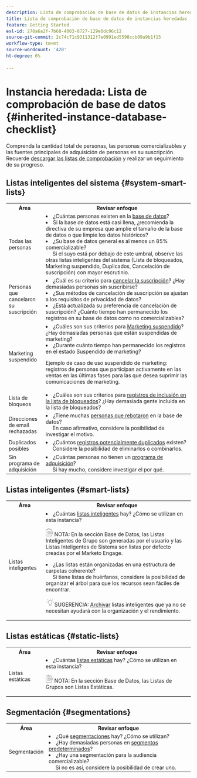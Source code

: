 ```yaml
---
description: Lista de comprobación de base de datos de instancias heredadas - Documentos de Marketo - Documentación del producto
title: Lista de comprobación de base de datos de instancias heredadas
feature: Getting Started
exl-id: 278a6a2f-7b68-4003-8727-129e0dc96c12
source-git-commit: 2c74c71c9311312f7e0991ed5598ccb09a9b1f15
workflow-type: tm+mt
source-wordcount: '420'
ht-degree: 6%

---
```


# Instancia heredada: Lista de comprobación de base de datos {#inherited-instance-database-checklist}

Comprenda la cantidad total de personas, las personas comercializables y las fuentes principales de adquisición de personas en su suscripción. Recuerde [descargar las listas de comprobación](/help/marketo/getting-started/inheriting-a-marketo-engage-instance/assets/adobe-marketo-engage-inherited-instance-admin-checklist.xlsx) y realizar un seguimiento de su progreso.

## Listas inteligentes del sistema {#system-smart-lists}

<table style="table-layout:auto"> 
 <tbody> 
  <tr> 
   <th style="width:20%">Área</th> 
   <th>Revisar enfoque</th>
  </tr> 
  <tr> 
   <td>Todas las personas</td> 
   <td><li>¿Cuántas personas existen en la <a href="/help/marketo/product-docs/core-marketo-concepts/smart-lists-and-static-lists/managing-people-in-smart-lists/database-dashboard.md" target="_blank">base de datos</a>?</li>
<li>Si la base de datos está casi llena, ¿recomienda la directiva de su empresa que amplíe el tamaño de la base de datos o que limpie los datos históricos?</li>
<li>¿Su base de datos general es al menos un 85% comercializable? 
<br/>     Si el suyo está por debajo de este umbral, observe las otras listas inteligentes del sistema (Lista de bloqueados, Marketing suspendido, Duplicados, Cancelación de suscripción) con mayor escrutinio.</li></td>
  </tr>
  <tr> 
   <td>Personas que cancelaron su suscripción</td> 
   <td><li>¿Cuál es su criterio para <a href="/help/marketo/product-docs/email-marketing/deliverability/understanding-unsubscribe.md#marketing-suspended" target="_blank">cancelar la suscripción</a>? ¿Hay demasiadas personas sin suscribirse?</li>
<li>¿Sus métodos de cancelación de suscripción se ajustan a los requisitos de privacidad de datos?</li>
<li>¿Está actualizada su preferencia de cancelación de suscripción? ¿Cuánto tiempo han permanecido los registros en su base de datos como no comercializables?</li></td>
  </tr>
  <tr> 
   <td>Marketing suspendido</td> 
   <td><li>¿Cuáles son sus criterios para <a href="/help/marketo/product-docs/email-marketing/deliverability/durable-unsubscribe.md#marketing-suspended" target="_blank">Marketing suspendido</a>? ¿Hay demasiadas personas que están suspendidas de marketing?</li>
<li>¿Durante cuánto tiempo han permanecido los registros en el estado Suspendido de marketing?</li>
<p>Ejemplo de caso de uso suspendido de marketing: registros de personas que participan activamente en las ventas en las últimas fases para las que desea suprimir las comunicaciones de marketing.</td>
  </tr>
   <tr> 
   <td>Lista de bloqueos</td> 
   <td><li>¿Cuáles son sus criterios para <a href="/help/marketo/product-docs/core-marketo-concepts/smart-lists-and-static-lists/managing-people-in-smart-lists/add-person-to-blocklist.md" target="_blank">registros de inclusión en la lista de bloqueados</a>? ¿Hay demasiada gente incluida en la lista de bloqueados?</li></td>
  </tr>
  <tr> 
   <td>Direcciones de email rechazadas</td> 
   <td><li>¿Tiene muchas <a href="/help/marketo/product-docs/email-marketing/deliverability/hard-and-soft-bounces-in-email.md" target="_blank">personas que rebotaron</a> en la base de datos?
   <br/>     En caso afirmativo, considere la posibilidad de investigar el motivo.</li></td></li></td>
  </tr>
  <tr> 
   <td>Duplicados posibles</td> 
   <td><li>¿Cuántos <a href="/help/marketo/product-docs/core-marketo-concepts/smart-lists-and-static-lists/managing-people-in-smart-lists/find-and-merge-duplicate-people.md" target="_blank">registros potencialmente duplicados</a> existen?
   <br/>     Considere la posibilidad de eliminarlos o combinarlos.</li></td>
  </tr>
   <tr> 
   <td>Sin programa de adquisición</td> 
   <td><li>¿Cuántas personas no tienen un <a href="/help/marketo/product-docs/core-marketo-concepts/programs/creating-programs/understanding-program-membership.md#acquisition-program" target="_blank">programa de adquisición</a>?
   <br/>     Si hay mucho, considere investigar el por qué.</li></td>
  </tr>
 </tbody> 
</table>

## Listas inteligentes {#smart-lists}

<table style="table-layout:auto"> 
 <tbody> 
  <tr> 
   <th style="width:20%">Área</th> 
   <th>Revisar enfoque</th>
  </tr> 
  <tr> 
   <td>Listas inteligentes</td> 
   <td><li>¿Cuántas <a href="/help/marketo/product-docs/core-marketo-concepts/smart-lists-and-static-lists/understanding-smart-lists.md" target="_blank">listas inteligentes</a> hay? ¿Cómo se utilizan en esta instancia?</li>
   <p><img src="assets/note-icon.png" alt="icono de nota"> NOTA: En la sección Base de Datos, las Listas Inteligentes de Grupo son generadas por el usuario y las Listas Inteligentes de Sistema son listas por defecto creadas por el Marketo Engage.
<li>¿Las listas están organizadas en una estructura de carpetas coherente? 
<br/>     Si tiene listas de huérfanos, considere la posibilidad de organizar el árbol para que los recursos sean fáciles de encontrar.</li>
<p><img src="assets/tip-icon.png" alt="icono de sugerencia">SUGERENCIA: <a href="/help/marketo/product-docs/core-marketo-concepts/miscellaneous/understanding-folders.md#archive-a-folder" target="_blank">Archivar</a> listas inteligentes que ya no se necesitan ayudará con la organización y el rendimiento.</td>
  </tr>
 </tbody> 
</table>

## Listas estáticas {#static-lists}

<table style="table-layout:auto"> 
 <tbody> 
  <tr> 
   <th style="width:20%">Área</th> 
   <th>Revisar enfoque</th>
  </tr> 
  <tr> 
   <td>Listas estáticas</td> 
   <td><li>¿Cuántas <a href="/help/marketo/product-docs/core-marketo-concepts/smart-lists-and-static-lists/static-lists/understanding-static-lists.md" target="_blank">listas estáticas</a> hay? ¿Cómo se utilizan en esta instancia?</li>
   <p><img src="assets/note-icon.png" alt="icono de nota"> NOTA: En la sección Base de Datos, las Listas de Grupos son Listas Estáticas.</td>
  </tr>
 </tbody> 
</table>

## Segmentación {#segmentations}

<table style="table-layout:auto"> 
 <tbody> 
  <tr> 
   <th style="width:20%">Área</th> 
   <th>Revisar enfoque</th>
  </tr> 
  <tr> 
   <td>Segmentación</td> 
   <td><li>¿Qué <a href="/help/marketo/product-docs/personalization/segmentation-and-snippets/segmentation/create-a-segmentation.md" target="_blank">segmentaciones</a> hay? ¿Cómo se utilizan?</li>
<li>¿Hay demasiadas personas en <a href="/help/marketo/product-docs/personalization/segmentation-and-snippets/segmentation/segmentation-order-priority.md" target="_blank">segmentos predeterminados</a>?</li>
<li>¿Hay una segmentación para la audiencia comercializable? 
<br/>     Si no es así, considere la posibilidad de crear uno.</li></td>
  </tr>
 </tbody> 
</table>
